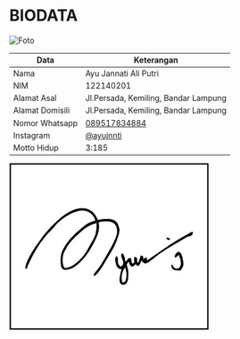 # BIODATA

![Foto](201_foto.jpg)

| Data            | Keterangan |
| --------------- | ------------- |
| Nama            | Ayu Jannati Ali Putri |
| NIM             | 122140201 |
| Alamat Asal     | Jl.Persada, Kemiling, Bandar Lampung |
| Alamat Domisili | Jl.Persada, Kemiling, Bandar Lampung |
| Nomor Whatsapp  | [089517834884](https://wa.me/+6289517834884) |
| Instagram       | [@ayujnnti](https://instagram.com/ayujnnti) |
| Motto Hidup     | 3:185 |

![TTD](201_ttd.jpg)
